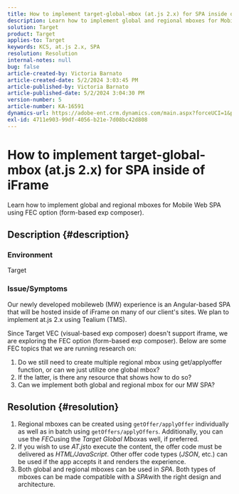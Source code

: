 ```yaml
---
title: How to implement target-global-mbox (at.js 2.x) for SPA inside of iFrame
description: Learn how to implement global and regional mboxes for Mobile Web SPA.
solution: Target
product: Target
applies-to: Target
keywords: KCS, at.js 2.x, SPA
resolution: Resolution
internal-notes: null
bug: false
article-created-by: Victoria Barnato
article-created-date: 5/2/2024 3:03:45 PM
article-published-by: Victoria Barnato
article-published-date: 5/2/2024 3:04:30 PM
version-number: 5
article-number: KA-16591
dynamics-url: https://adobe-ent.crm.dynamics.com/main.aspx?forceUCI=1&pagetype=entityrecord&etn=knowledgearticle&id=5a61b62a-9508-ef11-9f89-6045bd06eea5
exl-id: 4711e903-99df-4056-b21e-7d08bc42d808
---
```

# How to implement target-global-mbox (at.js 2.x) for SPA inside of iFrame


Learn how to implement global and regional mboxes for Mobile Web SPA using FEC option (form-based exp composer).

## Description {#description}


### <b>Environment</b>

Target



### <b>Issue/Symptoms</b>

Our newly developed mobileweb (MW) experience is an Angular-based SPA that will be hosted inside of iFrame on many of our client's sites. We plan to implement at.js 2.x using Tealium (TMS).

Since Target VEC (visual-based exp composer) doesn't support iframe, we are exploring the FEC option (form-based exp composer). Below are some FEC topics that we are running research on:



1. Do we still need to create multiple regional mbox using get/applyoffer function, or can we just utilize one global mbox?
2. If the latter, is there any resource that shows how to do so?
3. Can we implement both global and regional mbox for our MW SPA?



## Resolution {#resolution}


1. Regional mboxes can be created using `getOffer/applyOffer` individually as well as in batch using `getOffers/applyOffers`. Additionally, you can use the *FEC*using the *Target Global Mbox*as well, if preferred.
2. If you wish to use *AT.js*to execute the content, the offer code must be delivered as *HTML/JavaScript*. Other offer code types (*JSON*, etc.) can be used if the app accepts it and renders the experience.
3. Both global and regional mboxes can be used in *SPA*. Both types of mboxes can be made compatible with a *SPA*with the right design and architecture.
